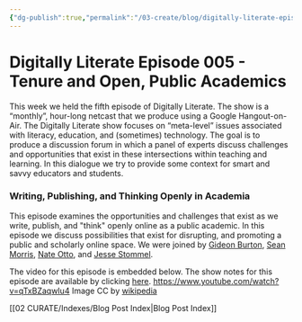 ```yaml
---
{"dg-publish":true,"permalink":"/03-create/blog/digitally-literate-episode-005-tenure-and-open-public-academics/","title":"Digitally Literate (DL) Episode 005 - Tenure and Open, Public Academics","tags":["digitally-literate","open-source"]}
---
```


# Digitally Literate Episode 005 - Tenure and Open, Public Academics

This week we held the fifth episode of Digitally Literate. The show is a “monthly”, hour-long netcast that we produce using a Google Hangout-on-Air. The Digitally Literate show focuses on “meta-level” issues associated with literacy, education, and (sometimes) technology. The goal is to produce a discussion forum in which a panel of experts discuss challenges and opportunities that exist in these intersections within teaching and learning. In this dialogue we try to provide some context for smart and savvy educators and students.

### Writing, Publishing, and Thinking Openly in Academia

This episode examines the opportunities and challenges that exist as we write, publish, and "think" openly online as a public academic. In this episode we discuss possibilities that exist for disrupting, and promoting a public and scholarly online space. We were joined by [Gideon Burton](https://plus.google.com/+GideonBurton/posts), [Sean Morris](https://plus.google.com/+SeanMorrisPortland/posts), [Nate Otto](https://plus.google.com/+NateOtto/posts), and [Jesse Stommel](https://plus.google.com/+JesseStommel/posts).

The video for this episode is embedded below. The show notes for this episode are available by clicking [here](https://docs.google.com/document/d/1p16ux9rUJLE8cc-EYOI-pCsqsVg65dBWF24SriTZS14/edit). https://www.youtube.com/watch?v=qTxBZaqwIu4 Image CC by [wikipedia](http://en.wikipedia.org/wiki/Portal:Computer_science/Featured_article/4)

[[02 CURATE/Indexes/Blog Post Index\|Blog Post Index]]